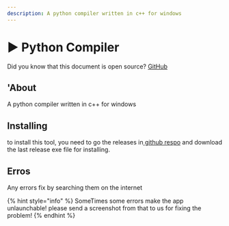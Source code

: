 ```yaml
---
description: A python compiler written in c++ for windows
---
```


# ▶ Python Compiler

Did you know that this document is open source? [GitHub](https://github.com/Ghalbeyou/ghalbeyou-docs)

## 'About

A python compiler written in c++ for windows

## Installing

to install this tool, you need to go the releases in[ github respo](https://github.com/Ghalbeyou/Python-Compiler/releases) and download the last release exe file for installing.

## Erros

Any errors fix by searching them on the internet

{% hint style="info" %}
SomeTimes some errors make the app unlaunchable! please send a screenshot from that to us for fixing the problem!
{% endhint %}

